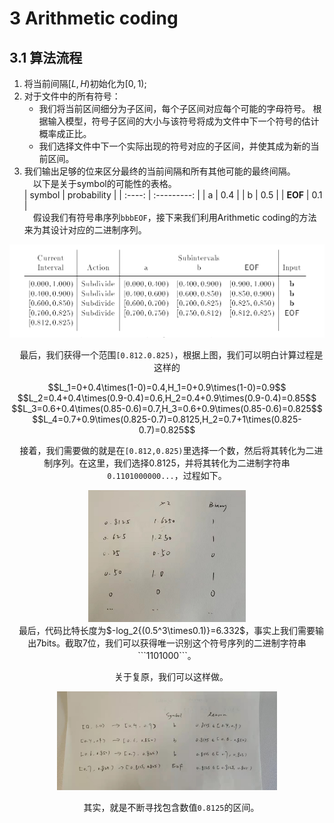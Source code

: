 # 3 Arithmetic coding

## 3.1 算法流程

1. 将当前间隔$[L,H)$初始化为$[0,1)$;  
2. 对于文件中的所有符号：
   - 我们将当前区间细分为子区间，每个子区间对应每个可能的字母符号。 根据输入模型，符号子区间的大小与该符号将成为文件中下一个符号的估计概率成正比。
   - 我们选择文件中下一个实际出现的符号对应的子区间，并使其成为新的当前区间。
3. 我们输出足够的位来区分最终的当前间隔和所有其他可能的最终间隔。  
&emsp;以下是关于symbol的可能性的表格。  
| symbol | probability |
| :----: | :---------: |
|   a    |     0.4     |
|   b    |     0.5     |
|  **EOF**   |     0.1     |  
&emsp;假设我们有符号串序列```bbbEOF```，接下来我们利用Arithmetic coding的方法来为其设计对应的二进制序列。

<center><img src=".\image\subdivide.png"></cenetr>  

&emsp;最后，我们获得一个范围```[0.812.0.825)```，根据上图，我们可以明白计算过程是这样的  

<center>$$L_1=0+0.4\times(1-0)=0.4,H_1=0+0.9\times(1-0)=0.9$$</center>

<center>$$L_2=0.4+0.4\times(0.9-0.4)=0.6,H_2=0.4+0.9\times(0.9-0.4)=0.85$$</center>  

<center>$$L_3=0.6+0.4\times(0.85-0.6)=0.7,H_3=0.6+0.9\times(0.85-0.6)=0.825$$</center>  

<center>$$L_4=0.7+0.9\times(0.825-0.7)=0.8125,H_2=0.7+1\times(0.825-0.7)=0.825$$</center>   

&emsp;接着，我们需要做的就是在```[0.812,0.825)```里选择一个数，然后将其转化为二进制序列。在这里，我们选择0.8125，并将其转化为二进制字符串```0.1101000000...```，过程如下。

<center><img src="image\toBinary.png" height="50%" width="50%"></center>
&emsp;最后，代码比特长度为$-log_2{(0.5^3\times0.1)}=6.332$，事实上我们需要输出7bits。截取7位，我们可以获得唯一识别这个符号序列的二进制字符串```1101000```。

&emsp;关于复原，我们可以这样做。

<center><img src=".\image\decode.jpg" height ="50%" width="70%"></center>

&emsp;其实，就是不断寻找包含数值```0.8125```的区间。

